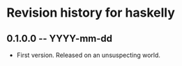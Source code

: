 # Revision history for haskelly

## 0.1.0.0 -- YYYY-mm-dd

* First version. Released on an unsuspecting world.
